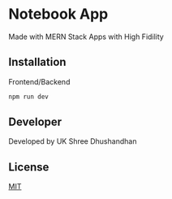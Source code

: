 # Notebook App

Made with MERN Stack Apps with High Fidility

## Installation

Frontend/Backend

```bash
npm run dev
```

## Developer

Developed by UK Shree Dhushandhan

## License

[MIT](https://choosealicense.com/licenses/mit/)
